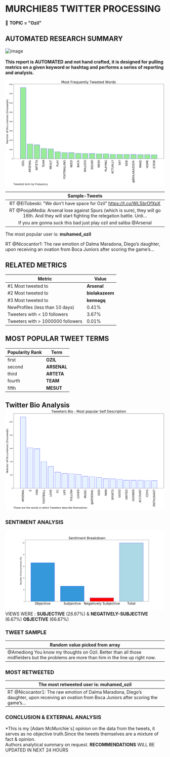 # MURCHIE85 TWITTER PROCESSING 
&#x1F34E; **TOPIC = "Ozil"**

## AUTOMATED RESEARCH SUMMARY

![image](https://marketingplatform.google.com/about/static/images/gmp/analytics-smb-benefit.jpg)
<br></br>
<b> This report is AUTOMATED and not hand crafted, it is designed for pulling metrics on a given keyword or hashtag and performs a series of reporting and analysis.</b>



![image](TWEETS.png)



|                **Sample-Tweets**        |
| :-------------: |
| RT @ElTobeski: "We don't have space for Ozil" https://t.co/WL5brOfXpX |
| RT @PoojaMedia: Arsenal lose against Spurs (which is sure), they will go 16th. And they will start fighting the relegation battle. Unti… |
| If you are gonna suck this bad just play ozil and saliba @Arsenal |

The most popular user is: **muhamed_ozil**
<div class="alert alert-block alert-danger"> RT @Nicocantor1: The raw emotion of Dalma Maradona, Diego’s daughter, upon receiving an ovation from Boca Juniors after scoring the game’s…</div>

## RELATED METRICS<br>
| Metric | Value |
| ------------- | ------------- |
| #1 Most tweeted to  | **Arsenal** |
| #2 Most tweeted to  | **biolakazeem** |
| #3 Most tweeted to  | **kennagq** |
| NewProfiles (less than 10 days) | 0.41%  |
| Tweeters with < 10 followers  | 3.67%|
| Tweeters with > 1000000 followers  | 0.01%  |



## MOST POPULAR TWEET TERMS 


| Popularity Rank  | Term |
| ------------- | ------------- |
| first  | **OZIL**  |
| second  | **ARSENAL**  |
| third  | **ARTETA** |
| fourth  | **TEAM**  |
| fifth  | **MESUT**  |


## Twitter Bio Analysis![image](BIO.png)
### SENTIMENT ANALYSIS
![image](sentiment.png)
VIEWS WERE : **SUBJECTIVE**  (26.67%) & **NEGATIVELY-SUBJECTIVE** (6.67%) **OBJECTIVE** (66.67%)

### TWEET SAMPLE 
| Random value picked from array |
| ------------- |
|@Amediong You know my thoughts on Ozil. Better than all those midfielders but the problems are more than him in the line up right now. |

### MOST RETWEETED 

| The most retweeted user is: **muhamed_ozil**  |
| ------------- |
| RT @Nicocantor1: The raw emotion of Dalma Maradona, Diego’s daughter, upon receiving an ovation from Boca Juniors after scoring the game’s… |

### CONCLUSION & EXTERNAL ANALYSIS

*This is my [Adam McMurchie`s] opinion on the data from the tweets, it serves as no objective truth.Since the tweets themselves are a mixture of fact & opinion.<br>
Authors analytical summary on request.
**RECOMMENDATIONS** WILL BE UPDATED IN NEXT  24 HOURS <br>